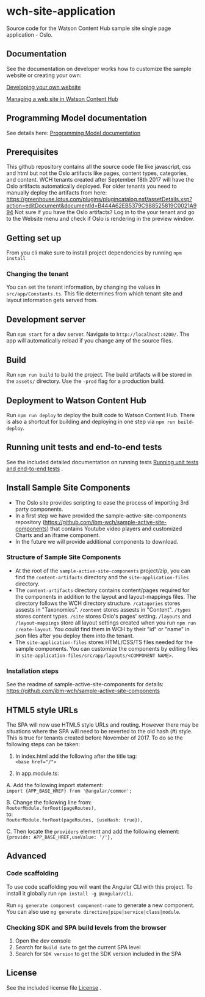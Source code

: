 # wch-site-application
Source code for the Watson Content Hub sample site single page application - Oslo. 

## Documentation

See the documentation on developer works how to customize the sample website or creating your own:

[Developing your own website](http://developer.ibm.com/customer-engagement/docs/developing-your-own-website/)

[Managing a web site in Watson Content Hub](https://www.ibm.com/support/knowledgecenter/SS3UMF/dch/admin/website_admin_std.html)

## Programming Model documentation

See details here: [Programming Model documentation](/doc/README-programming-model.md)

## Prerequisites

This github repository contains all the source code file like javascript, css and html but not the Oslo artifacts like pages, content types, categories, and content. WCH tenants created after September 18th 2017 will have the Oslo artifacts automatically deployed. For older tenants you need to manually deploy the artifacts from here: https://greenhouse.lotus.com/plugins/plugincatalog.nsf/assetDetails.xsp?action=editDocument&documentId=B444A62EB5379C988525819C0021A994
Not sure if you have the Oslo artifacts? Log in to the your tenant and go to the Website menu and check if Oslo is rendering in the preview window.

## Getting set up

From you cli make sure to install project dependencies by running `npm install`

### Changing the tenant

You can set the tenant information, by changing the values in `src/app/Constants.ts`.
This file determines from which tenant site and layout information gets served
from.

## Development server

Run `npm start` for a dev server. Navigate to `http://localhost:4200/`. The app
will automatically reload if you change any of the source files.

## Build

Run `npm run build` to build the project. The build artifacts will be stored in
the `assets/` directory. Use the `-prod` flag for a production build.

## Deployment to Watson Content Hub

Run `npm run deploy` to deploy the built code to Watson Content Hub. There is also a shortcut for building and deploying in one step via `npm run build-deploy`.

## Running unit tests and end-to-end tests

See the included detailed documentation on running tests [Running unit tests and end-to-end tests](RunningTest-README.md) .

## Install Sample Site Components

* The Oslo site provides scripting to ease the process of importing 3rd party components.  
* In a first step we have provided the sample-active-site-components repository (https://github.com/ibm-wch/sample-active-site-components) that contains Youtube video players and customized Charts and an iframe component.
* In the future we will provide additional components to download.

### Structure of Sample Site Components
* At the root of the `sample-active-site-components` project/zip, you can find the `content-artifacts` directory and the `site-application-files` directory.  
* The `content-artifacts` directory contains content/pages required for the components in addition to the layout and layout-mappings files. The directory follows the WCH directory structure. `/catagories` stores assests in "Taxonomies". `/content` stores assests in "Content". `/types` stores content types. `/site` stores Oslo's pages' setting. `/layouts` and `/layout-mappings` store all layout settings created when you run `npm run create-layout`. You could find them in WCH by their "id" or "name" in json files after you deploy them into the tenant.
* The `site-application-files` stores HTML/CSS/TS files needed for the sample components. You can customize the components by editing files in `site-application-files/src/app/layouts/<COMPONENT NAME>`.

### Installation steps
See the readme of sample-active-site-components for details: https://github.com/ibm-wch/sample-active-site-components

## HTML5 style URLs

The SPA will now use HTML5 style URLs and routing.  However there may be situations where the SPA will need to be reverted to the old hash (#) style.  This is true for tenants created before November of 2017.
To do so the following steps can be taken:

1. In index.html add the following after the title tag:<br  />
`<base href="/">`

2. In app.module.ts:

  A. Add the following import statement:<br  />
  `import {APP_BASE_HREF} from '@angular/common';`
  
  B. Change the following line from:<br  />
  `RouterModule.forRoot(pageRoutes),`<br  />
  to:<br  />
  `RouterModule.forRoot(pageRoutes, {useHash: true}),`
  <br  />

  C. Then locate the `providers` element and add the following element:<br  />
  `{provide: APP_BASE_HREF,useValue: '/'},`

## Advanced

### Code scaffolding

To use code scaffolding you will want the Angular CLI with this project. To
install it globally run `npm install -g @angular/cli`.

Run `ng generate component component-name` to generate a new component. You can
also use `ng generate directive|pipe|service|class|module`.

### Checking SDK and SPA build levels from the browser
1. Open the dev console
2. Search for `Build date` to get the current SPA level
3. Search for `SDK version` to get the SDK version included in the SPA

## License

See the included license file [License](LICENSE) .
